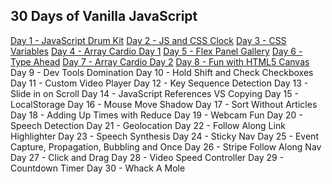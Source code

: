 ## 30 Days of Vanilla JavaScript

[Day 1 - JavaScript Drum Kit](wattmalsh.com/30/1)
[Day 2 - JS and CSS Clock](wattmalsh.com/30/2)
[Day 3 - CSS Variables](wattmalsh.com/30/3)
[Day 4 - Array Cardio Day 1](wattmalsh.com/30/4)
[Day 5 - Flex Panel Gallery](wattmalsh.com/30/5)
[Day 6 - Type Ahead](wattmalsh.com/30/6)
[Day 7 - Array Cardio Day 2](wattmalsh.com/30/7)
[Day 8 - Fun with HTML5 Canvas](wattmalsh.com/30/8)
Day 9 - Dev Tools Domination
Day 10 - Hold Shift and Check Checkboxes
Day 11 - Custom Video Player
Day 12 - Key Sequence Detection
Day 13 - Slide in on Scroll
Day 14 - JavaScript References VS Copying
Day 15 - LocalStorage
Day 16 - Mouse Move Shadow
Day 17 - Sort Without Articles
Day 18 - Adding Up Times with Reduce
Day 19 - Webcam Fun
Day 20 - Speech Detection
Day 21 - Geolocation
Day 22 - Follow Along Link Highlighter
Day 23 - Speech Synthesis
Day 24 - Sticky Nav
Day 25 - Event Capture, Propagation, Bubbling and Once
Day 26 - Stripe Follow Along Nav
Day 27 - Click and Drag
Day 28 - Video Speed Controller
Day 29 - Countdown Timer
Day 30 - Whack A Mole
